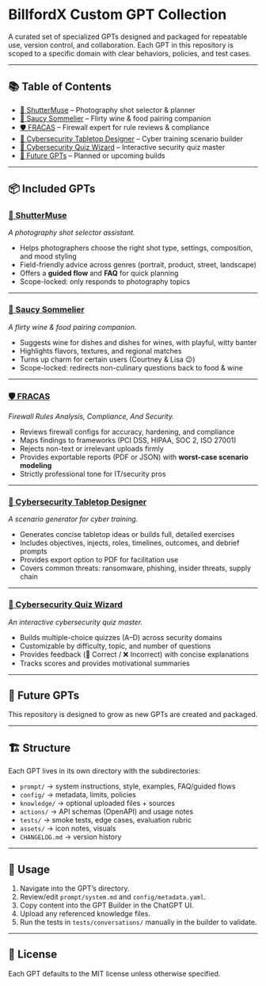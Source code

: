 # BillfordX Custom GPT Collection

A curated set of specialized GPTs designed and packaged for repeatable use, version control, and collaboration. Each GPT in this repository is scoped to a specific domain with clear behaviors, policies, and test cases.  

---

## 📚 Table of Contents

- [📸 ShutterMuse](https://github.com/billford/CustomGPTS-ChatGPT/tree/main/gpts/shutter-muse) – Photography shot selector & planner  
- [🍷 Saucy Sommelier](https://github.com/billford/CustomGPTS-ChatGPT/tree/main/gpts/saucy-sommelier) – Flirty wine & food pairing companion  
- [🛡️ FRACAS](https://github.com/billford/CustomGPTS-ChatGPT/tree/main/gpts/fracas) – Firewall expert for rule reviews & compliance  
- [📄 Cybersecurity Tabletop Designer](https://github.com/billford/CustomGPTS-ChatGPT/tree/main/gpts/cybersecurity-tabletop-designer) – Cyber training scenario builder  
- [🧩 Cybersecurity Quiz Wizard](https://github.com/billford/CustomGPTS-ChatGPT/tree/main/gpts/cybersecurity-quiz-wizard) – Interactive security quiz master  
- [🌱 Future GPTs](#-future-gpts) – Planned or upcoming builds  

---

## 📦 Included GPTs

### [📸 ShutterMuse](https://github.com/billford/CustomGPTS-ChatGPT/tree/main/gpts/shutter-muse)  
*A photography shot selector assistant.*  
- Helps photographers choose the right shot type, settings, composition, and mood styling  
- Field-friendly advice across genres (portrait, product, street, landscape)  
- Offers a **guided flow** and **FAQ** for quick planning  
- Scope-locked: only responds to photography topics  

---

### [🍷 Saucy Sommelier](https://github.com/billford/CustomGPTS-ChatGPT/tree/main/gpts/saucy-sommelier)  
*A flirty wine & food pairing companion.*  
- Suggests wine for dishes and dishes for wines, with playful, witty banter  
- Highlights flavors, textures, and regional matches  
- Turns up charm for certain users (Courtney & Lisa 😉)  
- Scope-locked: redirects non-culinary questions back to food & wine  

---

### [🛡️ FRACAS](https://github.com/billford/CustomGPTS-ChatGPT/tree/main/gpts/fracas)  
*Firewall Rules Analysis, Compliance, And Security.*  
- Reviews firewall configs for accuracy, hardening, and compliance  
- Maps findings to frameworks (PCI DSS, HIPAA, SOC 2, ISO 27001)  
- Rejects non-text or irrelevant uploads firmly  
- Provides exportable reports (PDF or JSON) with **worst-case scenario modeling**  
- Strictly professional tone for IT/security pros  

---

### [📄 Cybersecurity Tabletop Designer](https://github.com/billford/CustomGPTS-ChatGPT/tree/main/gpts/cybersecurity-tabletop-designer)  
*A scenario generator for cyber training.*  
- Generates concise tabletop ideas or builds full, detailed exercises  
- Includes objectives, injects, roles, timelines, outcomes, and debrief prompts  
- Provides export option to PDF for facilitation use  
- Covers common threats: ransomware, phishing, insider threats, supply chain  

---

### [🧩 Cybersecurity Quiz Wizard](https://github.com/billford/CustomGPTS-ChatGPT/tree/main/gpts/cybersecurity-quiz-wizard)  
*An interactive cybersecurity quiz master.*  
- Builds multiple-choice quizzes (A–D) across security domains  
- Customizable by difficulty, topic, and number of questions  
- Provides feedback (🎉 Correct / ❌ Incorrect) with concise explanations  
- Tracks scores and provides motivational summaries  

---

## 🌱 Future GPTs

This repository is designed to grow as new GPTs are created and packaged. 

---

## 🏗️ Structure

Each GPT lives in its own directory with the subdirectories:  
- `prompt/` → system instructions, style, examples, FAQ/guided flows  
- `config/` → metadata, limits, policies  
- `knowledge/` → optional uploaded files + sources  
- `actions/` → API schemas (OpenAPI) and usage notes  
- `tests/` → smoke tests, edge cases, evaluation rubric  
- `assets/` → icon notes, visuals  
- `CHANGELOG.md` → version history  

---

## 🚀 Usage

1. Navigate into the GPT’s directory.  
2. Review/edit `prompt/system.md` and `config/metadata.yaml`.  
3. Copy content into the GPT Builder in the ChatGPT UI.  
4. Upload any referenced knowledge files.  
5. Run the tests in `tests/conversations/` manually in the builder to validate.  

---

## 📝 License

Each GPT defaults to the MIT license unless otherwise specified.  

